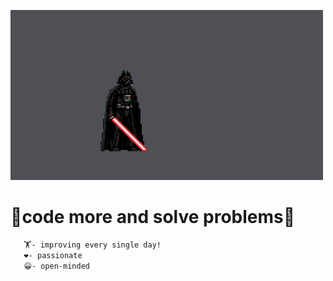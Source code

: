 ![effect](starwars.gif)
<div>
  <h1>👾code more and solve problems👾</h1>
    </div>
    
```bash
   🏋️- improving every single day!
   ❤️- passionate
   😀- open-minded
